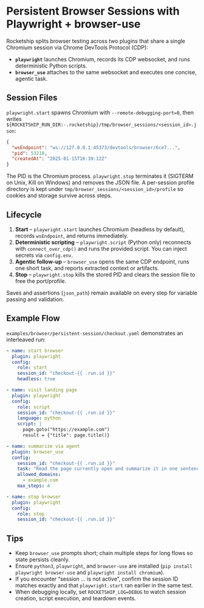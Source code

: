 # Persistent Browser Sessions with Playwright + browser-use

Rocketship splits browser testing across two plugins that share a single Chromium session via Chrome DevTools Protocol (CDP):

- **`playwright`** launches Chromium, records its CDP websocket, and runs deterministic Python scripts.
- **`browser_use`** attaches to the same websocket and executes one concise, agentic task.

## Session Files

`playwright.start` spawns Chromium with `--remote-debugging-port=0`, then writes `${ROCKETSHIP_RUN_DIR:-.rocketship}/tmp/browser_sessions/<session_id>.json`:

```json
{
  "wsEndpoint": "ws://127.0.0.1:45373/devtools/browser/6ce7...",
  "pid": 53210,
  "createdAt": "2025-01-15T16:39:12Z"
}
```

The PID is the Chromium process. `playwright.stop` terminates it (SIGTERM on Unix, Kill on Windows) and removes the JSON file. A per-session profile directory is kept under `tmp/browser_sessions/<session_id>/profile` so cookies and storage survive across steps.

## Lifecycle

1. **Start** – `playwright.start` launches Chromium (headless by default), records `wsEndpoint`, and returns immediately.
2. **Deterministic scripting** – `playwright.script` (Python only) reconnects with `connect_over_cdp()` and runs the provided script. You can inject secrets via `config.env`.
3. **Agentic follow-up** – `browser_use` opens the same CDP endpoint, runs one short task, and reports extracted context or artifacts.
4. **Stop** – `playwright.stop` kills the stored PID and clears the session file to free the port/profile.

Saves and assertions (`json_path`) remain available on every step for variable passing and validation.

## Example Flow

`examples/browser/persistent-session/checkout.yaml` demonstrates an interleaved run:

```yaml
- name: start browser
  plugin: playwright
  config:
    role: start
    session_id: "checkout-{{ .run.id }}"
    headless: true

- name: visit landing page
  plugin: playwright
  config:
    role: script
    session_id: "checkout-{{ .run.id }}"
    language: python
    script: |
      page.goto("https://example.com")
      result = {"title": page.title()}

- name: summarize via agent
  plugin: browser_use
  config:
    session_id: "checkout-{{ .run.id }}"
    task: "Read the page currently open and summarize it in one sentence."
    allowed_domains:
      - example.com
    max_steps: 4

- name: stop browser
  plugin: playwright
  config:
    role: stop
    session_id: "checkout-{{ .run.id }}"
```

## Tips

- Keep `browser_use` prompts short; chain multiple steps for long flows so state persists cleanly.
- Ensure `python3`, `playwright`, and `browser-use` are installed (`pip install playwright browser-use` and `playwright install chromium`).
- If you encounter “session ... is not active”, confirm the session ID matches exactly and that `playwright.start` ran earlier in the same test.
- When debugging locally, set `ROCKETSHIP_LOG=DEBUG` to watch session creation, script execution, and teardown events.
